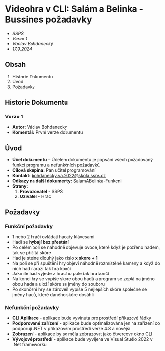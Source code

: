  # Videohra v CLI: Salám a Belinka - Bussines požadavky
* *SSPŠ*
* *Verze 1*
* *Václav Bohdanecký*
* *17.9.2024*

## Obsah
1. Historie Dokumentu
2. Úvod
3. Požadavky

## Historie Dokumentu
### Verze 1
* **Autor:** Václav Bohdanecký
* **Komentář:** První verze dokumentu

## Úvod
* **Účel dokumentu** – Účelem dokumentu je popsání všech požadovaný funkcí programu a nefunkčních požadavků.
* **Cílová skupina:** Pan učitel programování
* **Kontakt:** bohdanecky.va.2022@skola.ssps.cz
* **Odkazy na další dokumenty:** SalamABelinka-Funkcni
* **Strany:** 
    1. **Provozovatel** - SSPŠ 
    2. **Uživatel** - Hráč

## Požadavky
### Funkční požadavky
* 1 nebo 2 hráči ovládají hada/y klávesami
* Hadi se **hýbají bez přestání**
* Po celém poli se náhodně objevuje ovoce, které když je pozřeno hadem, tak se přičítá skóre 
* Had je stejne dlouhý jako cislo **x skore + 1**
* Na poli se při spuštění hry objeví náhodně rozmístěné kameny a když do nich had narazí tak hra končí
* Jakmile had vyjede z hracího pole tak hra končí
* Na konci hry se vypíše skóre obou hadů a program se zeptá na jméno obou hadu a uloží skóre se jmény do souboru
* Po skončení hry se zároveň vypíše 5 nejlepších skóre společne se jmény hadů, které daného skóre dosáhli

### Nefunkční požadavky
* **CLI Aplikace** - aplikace bude vyvinuta pro prostředí příkazové řádky
* **Podporované zařízení** - aplikace bude optimalizována jen na zařízení co podporují .NET v příkazovém prostředí verze 4.8 a novější
* **Zobrazení** - aplikace by se měla zobrazovat jako čtvercové okno CLI
* **Vývojové prostředí** - aplikace bude vyvíjena ve Visual Studio 2022 v .Net frameworku
